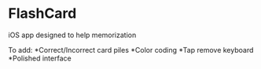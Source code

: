 FlashCard
=========

iOS app designed to help memorization

To add:
*Correct/Incorrect card piles
*Color coding
*Tap remove keyboard
*Polished interface

